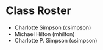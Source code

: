 # Class Roster
- Charlotte Simpson (csimpson)
- Michael Hilton (mhilton)
- Charlotte P. Simpson (csimpson)
